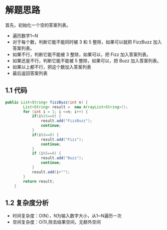 # 解题思路

首先，初始化一个空的答案列表。

* 遍历数字1~N
* 对于每个数，判断它能不能同时被 3 和 5 整除，如果可以就把 FizzBuzz 加入答案列表。
* 如果不行，判断它能不能被 3 整除，如果可以，把 Fizz 加入答案列表。
* 如果还是不行，判断它能不能被 5 整除，如果可以，把 Buzz 加入答案列表。
* 如果以上都不行，把这个数加入答案列表
* 最后返回答案列表

## 1.1 代码

```java
public List<String> fizzBuzz(int n) {
		List<String> result =  new ArrayList<String>();
		for (int i = 1; i <=n; i++) {
			if(i%15==0) {
				result.add("FizzBuzz");
				continue;
			}
			if(i%3==0) {
				result.add("Fizz");
				continue;
			}
			if (i%5==0) {
				result.add("Buzz");
				continue;
			}
			result.add(i+"");
		}
		return result;
    }
```

## 1.2 复杂度分析

* 时间复杂度：O(N），N为输入数字大小，从1~N遍历一次
* 空间复杂度：O(1),除去结果空间，无额外空间